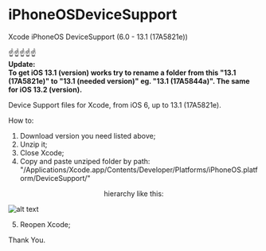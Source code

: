 # iPhoneOSDeviceSupport
Xcode iPhoneOS DeviceSupport (6.0 - 13.1 (17A5821e))

☝☝☝☝☝
</br>
**Update:**
</br>
**To get iOS 13.1 (version) works try to rename a folder from this "13.1 (17A5821e)" to "13.1 (needed version)" eg. "13.1 (17A5844a)".
The same for iOS 13.2 (version).**

Device Support files for Xcode, from iOS 6, up to 13.1 (17A5821e).

How to:

1) Download version you need listed above;
2) Unzip it;
3) Close Xcode;
4) Copy and paste unziped folder by path: "/Applications/Xcode.app/Contents/Developer/Platforms/iPhoneOS.platform/DeviceSupport/" 

<p align="center">hierarchy like this:</p>

![alt text](https://github.com/filsv/iPhoneOSDeviceSupport/raw/master/Screen%20Shot%202019-08-02%20at%2015.09.55.png)

5) Reopen Xcode;

Thank You.

